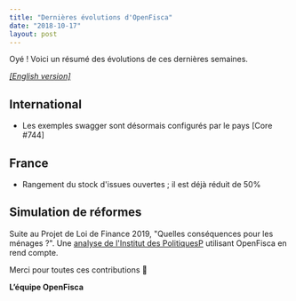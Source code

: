 ```yaml
---
title: "Dernières évolutions d'OpenFisca"
date: "2018-10-17"
layout: post
---
```


Oyé ! Voici un résumé des évolutions de ces dernières semaines.

<!--more-->

[_[English version]_](/en/news/2018-10-17-news)

## International

* Les exemples swagger sont désormais configurés par le pays [Core #744]

## France

* Rangement du stock d'issues ouvertes ; il est déjà réduit de 50%

## Simulation de réformes

Suite au Projet de Loi de Finance 2019, "Quelles conséquences pour les ménages ?". 
Une [analyse de l'Institut des PolitiquesP](https://www.ipp.eu/actualites/11-oct-evaluation-du-budget-2019/) utilisant OpenFisca en rend compte.

Merci pour toutes ces contributions 🙌


**L’équipe OpenFisca**
